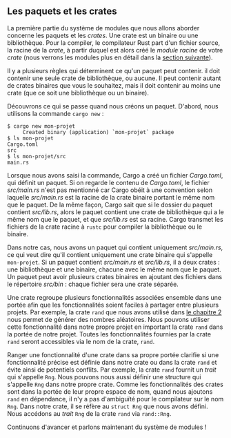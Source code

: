 <!--
## Packages and Crates
-->

## Les paquets et les crates

<!--
The first parts of the module system we’ll cover are packages and crates. A
crate is a binary or library. The *crate root* is a source file that the Rust
compiler starts from and makes up the root module of your crate (we’ll explain
modules in depth in the [“Defining Modules to Control Scope and
Privacy”][modules]<!-- ignore -- > section). A *package* is one or more crates
that provide a set of functionality. A package contains a *Cargo.toml* file
that describes how to build those crates.
-->

La première partie du système de modules que nous allons aborder concerne les
paquets et les *crates*. Une crate est un binaire ou une bibliothèque. Pour la
compiler, le compilateur Rust part d'un fichier source, la racine de la *crate*,
à partir duquel est alors créé le *module racine* de votre *crate* (nous verrons
les modules plus en détail dans la [section suivante][modules]<!-- ignore -->).

<!--
Several rules determine what a package can contain. A package *must* contain
zero or one library crates, and no more. It can contain as many binary crates
as you’d like, but it must contain at least one crate (either library or
binary).
-->

Il y a plusieurs règles qui déterminent ce qu'un paquet peut contenir. il doit
contenir une seule crate de bibliothèque, ou aucune. Il peut contenir autant de
crates binaires que vous le souhaitez, mais il doit contenir au moins une crate
(que ce soit une bibliothèque ou un binaire).

<!--
Let’s walk through what happens when we create a package. First, we enter the
command `cargo new`:
-->

Découvrons ce qui se passe quand nous créons un paquet. D'abord, nous utilisons
la commande `cargo new` :

<!--
```console
$ cargo new my-project
     Created binary (application) `my-project` package
$ ls my-project
Cargo.toml
src
$ ls my-project/src
main.rs
```
-->

```console
$ cargo new mon-projet
     Created binary (application) `mon-projet` package
$ ls mon-projet
Cargo.toml
src
$ ls mon-projet/src
main.rs
```

<!--
When we entered the command, Cargo created a *Cargo.toml* file, giving us a
package. Looking at the contents of *Cargo.toml*, there’s no mention of
*src/main.rs* because Cargo follows a convention that *src/main.rs* is the
crate root of a binary crate with the same name as the package. Likewise, Cargo
knows that if the package directory contains *src/lib.rs*, the package contains
a library crate with the same name as the package, and *src/lib.rs* is its
crate root. Cargo passes the crate root files to `rustc` to build the library
or binary.
-->

Lorsque nous avons saisi la commande, Cargo a créé un fichier *Cargo.toml*, qui
définit un paquet. Si on regarde le contenu de *Cargo.toml*, le fichier
*src/main.rs* n'est pas mentionné car Cargo obéit à une convention selon
laquelle *src/main.rs* est la racine de la crate binaire portant le même
nom que le paquet. De la même façon, Cargo sait que si le dossier du paquet
contient *src/lib.rs*, alors le paquet contient une crate de bibliothèque qui a
le même nom que le paquet, et que *src/lib.rs* est sa racine. Cargo transmet les
fichiers de la crate racine à `rustc` pour compiler la bibliothèque ou le
binaire.

<!--
Here, we have a package that only contains *src/main.rs*, meaning it only
contains a binary crate named `my-project`. If a package contains *src/main.rs*
and *src/lib.rs*, it has two crates: a library and a binary, both with the same
name as the package. A package can have multiple binary crates by placing files
in the *src/bin* directory: each file will be a separate binary crate.
-->

Dans notre cas, nous avons un paquet qui contient uniquement *src/main.rs*, ce
qui veut dire qu'il contient uniquement une crate binaire qui s'appelle
`mon-projet`. Si un paquet contient *src/main.rs* et *src/lib.rs*, il a deux
crates : une bibliothèque et une binaire, chacune avec le même nom que le
paquet. Un paquet peut avoir plusieurs crates binaires en ajoutant des fichiers
dans le répertoire *src/bin* : chaque fichier sera une crate séparée.

<!--
A crate will group related functionality together in a scope so the
functionality is easy to share between multiple projects. For example, the
`rand` crate we used in [Chapter 2][rand]<!-- ignore -- > provides functionality
that generates random numbers. We can use that functionality in our own
projects by bringing the `rand` crate into our project’s scope. All the
functionality provided by the `rand` crate is accessible through the crate’s
name, `rand`.
-->

Une crate regroupe plusieurs fonctionnalités associées ensemble dans une
portée afin que les fonctionnalités soient faciles à partager entre plusieurs
projets. Par exemple, la crate `rand` que nous avons utilisé dans
[le chapitre 2][rand]<!-- ignore --> nous permet de générer
des nombres aléatoires. Nous pouvons utiliser cette fonctionnalité dans notre
propre projet en important la crate `rand` dans la portée de notre projet.
Toutes les fonctionnalités fournies par la crate `rand` seront accessibles via
le nom de la crate, `rand`.

<!--
Keeping a crate’s functionality in its own scope clarifies whether particular
functionality is defined in our crate or the `rand` crate and prevents
potential conflicts. For example, the `rand` crate provides a trait named
`Rng`. We can also define a `struct` named `Rng` in our own crate. Because a
crate’s functionality is namespaced in its own scope, when we add `rand` as a
dependency, the compiler isn’t confused about what the name `Rng` refers to. In
our crate, it refers to the `struct Rng` that we defined. We would access the
`Rng` trait from the `rand` crate as `rand::Rng`.
-->

Ranger une fonctionnalité d'une crate dans sa propre portée clarifie si une
fonctionnalité précise est définie dans notre crate ou dans la crate `rand` et
évite ainsi de potentiels conflits. Par exemple, la crate `rand` fournit un
*trait* qui s'appelle `Rng`. Nous pouvons nous aussi définir une structure qui
s'appelle `Rng` dans notre propre crate. Comme les fonctionnalités des crates
sont dans la portée de leur propre espace de nom, quand nous ajoutons `rand` en
dépendance, il n'y a pas d'ambiguïté pour le compilateur sur le nom `Rng`. Dans
notre crate, il se réfère au `struct Rng` que nous avons défini. Nous accédons
au *trait* `Rng` de la crate `rand` via `rand::Rng`.

<!--
Let’s move on and talk about the module system!
-->

Continuons d'avancer et parlons maintenant du système de modules !

<!--
[modules]: ch07-02-defining-modules-to-control-scope-and-privacy.html
[rand]: ch02-00-guessing-game-tutorial.html#generating-a-random-number
-->

[modules]: ch07-02-defining-modules-to-control-scope-and-privacy.html
[rand]: ch02-00-guessing-game-tutorial.html#générer-le-nombre-secret
